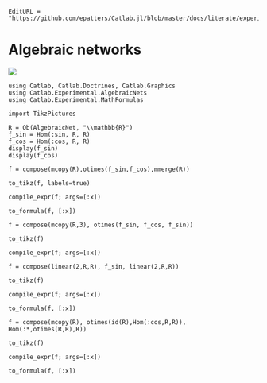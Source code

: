 ```@meta
EditURL = "https://github.com/epatters/Catlab.jl/blob/master/docs/literate/experimental/algebraic_nets.jl"
```

# Algebraic networks

[![](https://img.shields.io/badge/show-nbviewer-579ACA.svg)](https://nbviewer.jupyter.org/github/epatters/Catlab.jl/blob/gh-pages/dev/generated/experimental/algebraic_nets.ipynb)

```@example algebraic_nets
using Catlab, Catlab.Doctrines, Catlab.Graphics
using Catlab.Experimental.AlgebraicNets
using Catlab.Experimental.MathFormulas

import TikzPictures
```

```@example algebraic_nets
R = Ob(AlgebraicNet, "\\mathbb{R}")
f_sin = Hom(:sin, R, R)
f_cos = Hom(:cos, R, R)
display(f_sin)
display(f_cos)
```

```@example algebraic_nets
f = compose(mcopy(R),otimes(f_sin,f_cos),mmerge(R))
```

```@example algebraic_nets
to_tikz(f, labels=true)
```

```@example algebraic_nets
compile_expr(f; args=[:x])
```

```@example algebraic_nets
to_formula(f, [:x])
```

```@example algebraic_nets
f = compose(mcopy(R,3), otimes(f_sin, f_cos, f_sin))
```

```@example algebraic_nets
to_tikz(f)
```

```@example algebraic_nets
compile_expr(f; args=[:x])
```

```@example algebraic_nets
f = compose(linear(2,R,R), f_sin, linear(2,R,R))
```

```@example algebraic_nets
to_tikz(f)
```

```@example algebraic_nets
compile_expr(f; args=[:x])
```

```@example algebraic_nets
to_formula(f, [:x])
```

```@example algebraic_nets
f = compose(mcopy(R), otimes(id(R),Hom(:cos,R,R)), Hom(:*,otimes(R,R),R))
```

```@example algebraic_nets
to_tikz(f)
```

```@example algebraic_nets
compile_expr(f; args=[:x])
```

```@example algebraic_nets
to_formula(f, [:x])
```


